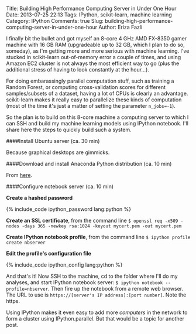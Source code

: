 Title: Building High Performance Computing Server in Under One Hour
Date: 2013-07-25 22:13
Tags: IPython, scikit-learn, machine learning
Category: IPython
Comments: true
Slug: building-high-performance-computing-server-in-under-one-hour
Author: Eriza Fazli

I finally bit the bullet and got myself an 8-core 4 GHz AMD FX-8350 gamer machine with 16 GB RAM (upgradeable up to 32 GB, which I plan to do so, someday), as I'm getting more and more serious with machine learning. I've stucked in scikit-learn out-of-memory error a couple of times, and using Amazon EC2 cluster is not always the most efficient way to go (plus the additional stress of having to look constantly at the hour…). 

For doing embarassingly parallel computation stuff, such as training a Random Forest, or computing cross-validation scores for different samples/subsets of a dataset, having a lot of CPUs is clearly an advantage. scikit-learn makes it really easy to parallelize these kinds of computation (most of the time it's just a matter of setting the parameter `n_jobs=-1`).

So the plan is to build on this 8-core machine a computing server to which I can SSH and build my machine learning models using IPython notebook. I'll share here  the steps to quickly build such a system.

####Install Ubuntu server (ca. 30 min) 

Because graphical desktops are gimmicks.

####Download and install Anaconda Python distribution (ca. 10 min)

From [here](http://www.continuum.io/downloads).

####Configure notebook server (ca. 10 min)

**Create a hashed password**

{% include_code ipython_password lang:python %}

**Create an SSL certificate**, from the command line `$ openssl req -x509 -nodes -days 365 -newkey rsa:1024 -keyout mycert.pem -out mycert.pem`

**Create IPython notebook profile**, from the command line `$ ipython profile create nbserver`

**Edit the profile's configuration file**

{% include_code ipython_config lang:python %}

And that's it! Now SSH to the machine, cd to the folder where I'll do my analyses, and start IPython notebook server: `$ ipython notebook --profile=nbserver`. Then fire up the notebook from a remote web browser. The URL to use is `https://[server's IP address]:[port number]`. Note the https. 

Using IPython makes it even easy to add more *computers* in the network to form a cluster using IPython.parallel. But that would be a topic for another post.
